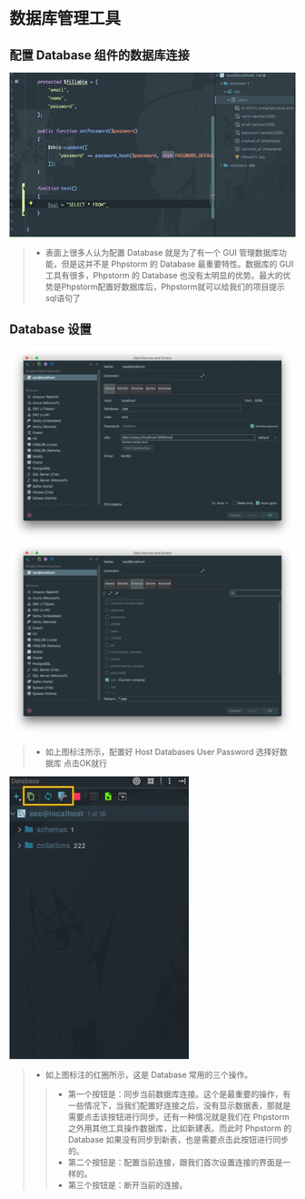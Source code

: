 # 数据库管理工具

## 配置 Database 组件的数据库连接

![&#x914D;&#x7F6E; Database &#x7EC4;&#x4EF6;&#x7684;&#x6570;&#x636E;&#x5E93;&#x8FDE;&#x63A5;](../../.gitbook/assets/xxv-a-database-connection-1.gif)

> * 表面上很多人认为配置 Database 就是为了有一个 GUI 管理数据库功能，但是这并不是 Phpstorm 的 Database 最重要特性。数据库的 GUI 工具有很多，Phpstorm 的 Database 也没有太明显的优势。最大的优势是Phpstorm配置好数据库后，Phpstorm就可以给我们的项目提示sql语句了

## Database 设置

![Database &#x8BBE;&#x7F6E;](../../.gitbook/assets/xxv-b-database-settings-1.jpg) ![Database &#x8BBE;&#x7F6E;2](../../.gitbook/assets/xxv-b-database-settings-2.jpg)

> * 如上图标注所示，配置好 Host Databases User Password  选择好数据库  点击OK就行

![Database &#x8BBE;&#x7F6E;3](../../.gitbook/assets/xxv-b-database-settings-3.jpg)

> * 如上图标注的红圈所示，这是 Database 常用的三个操作。
>
> > * 第一个按钮是：同步当前数据库连接。这个是最重要的操作，有一些情况下，当我们配置好连接之后，没有显示数据表，那就是需要点击该按钮进行同步。还有一种情况就是我们在 Phpstorm 之外用其他工具操作数据库，比如新建表。而此时 Phpstorm 的 Database 如果没有同步到新表，也是需要点击此按钮进行同步的。
> > * 第二个按钮是：配置当前连接，跟我们首次设置连接的界面是一样的。
> > * 第三个按钮是：断开当前的连接。

